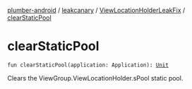 [plumber-android](../../index.md) / [leakcanary](../index.md) / [ViewLocationHolderLeakFix](index.md) / [clearStaticPool](./clear-static-pool.md)

# clearStaticPool

`fun clearStaticPool(application: Application): `[`Unit`](https://kotlinlang.org/api/latest/jvm/stdlib/kotlin/-unit/index.html)

Clears the ViewGroup.ViewLocationHolder.sPool static pool.

